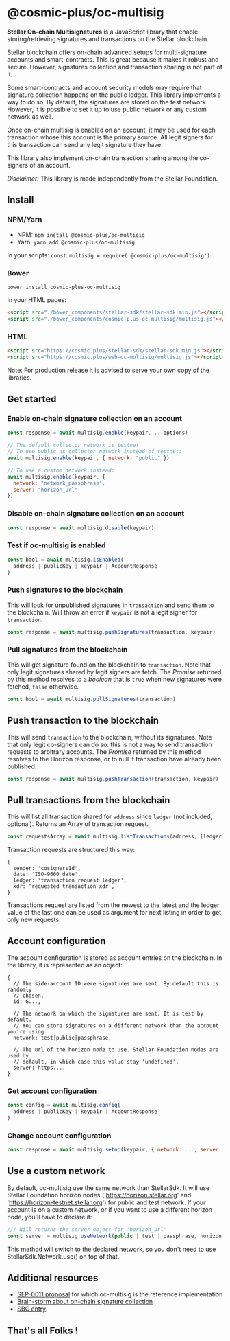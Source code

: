 # @cosmic-plus/oc-multisig

**Stellar On-chain Multisignatures** is a JavaScript library that enable
storing/retrieving signatures and transactions on the Stellar blockchain.

Stellar blockchain offers on-chain advanced setups for multi-signature
accounts and smart-contracts. This is great because it makes it robust and
secure. However, signatures collection and transaction sharing is not part of
it.

Some smart-contracts and account security models may require that signature
collection happens on the public ledger. This library implements a way to do so.
By default, the signatures are stored on the test network. However, it is
possible to set it up to use public network or any custom network as well.

Once on-chain multisig is enabled on an account, it may be used for each
transaction whose this account is the primary source. All legit signers for
this transaction can send any legit signature they have.

This library also implement on-chain transaction sharing among the co-signers of
an account.

_Disclaimer:_ This library is made independently from the Stellar Foundation.

## Install

### NPM/Yarn

- NPM: `npm install @cosmic-plus/oc-multisig`
- Yarn: `yarn add @cosmic-plus/oc-multisig`

In your scripts: `const multisig = require('@cosmic-plus/oc-multisig')`

### Bower

`bower install cosmic-plus-oc-multisig`

In your HTML pages:

```HTML
<script src="./bower_components/stellar-sdk/stellar-sdk.min.js"></script>
<script src="./bower_components/cosmic-plus-oc-multisig/multisig.js"></script>
```

### HTML

```HTML
<script src="https://cosmic.plus/stellar-sdk/stellar-sdk.min.js"></script>
<script src="https://cosmic.plus/web-oc-multisig/multisig.js"></script>
```

Note: For production release it is advised to serve your own copy of the libraries.

## Get started

### Enable on-chain signature collection on an account

```js
const response = await multisig.enable(keypair, ...options)

// The default collector network is testnet.
// To use public as collector network instead of testnet:
await multisig.enable(keypair, { network: "public" })

// To use a custom network instead:
await multisig.enable(keypair, {
  network: "network_passphrase",
  server: "horizon_url"
})
```

### Disable on-chain signature collection on an account

```js
const response = await multisig.disable(keypair)
```

### Test if oc-multisig is enabled

```js
const bool = await multisig.isEnabled(
  address | publicKey | keypair | AccountResponse
)
```

### Push signatures to the blockchain

This will look for unpublished signatures in `transaction` and send them to the
blockchain. Will throw an error if `keypair` is not a legit signer for
`transaction`.

```js
const response = await multisig.pushSignatures(transaction, keypair)
```

### Pull signatures from the blockchain

This will get signature found on the blockchain to `transaction`. Note that
only legit signatures shared by legit signers are fetch. The _Promise_ returned
by this method resolves to a _boolean_ that is `true` when new signatures were
fetched, `false` otherwise.

```js
const bool = await multisig.pullSignatures(transaction)
```

## Push transaction to the blockchain

This will send `transaction` to the blockchain, without its signatures. Note
that only legit co-signers can do so: this is not a way to send transaction
requests to arbitrary accounts. The _Promise_ returned by this method resolves
to the Horizon response, or to null if transaction have already been published.

```js
const response = await multisig.pushTransaction(transaction, keypair)
```

## Pull transactions from the blockchain

This will list all transaction shared for `address` since `ledger`
(not included, optional). Returns an Array of transaction request.

```js
const requestsArray = await multisig.listTransactions(address, [ledger])
```

Transaction requests are structured this way:

```
{
  sender: 'cosignersId',
  date: 'ISO-9660 date',
  ledger: 'transaction request ledger',
  xdr: 'requested transaction xdr',
}
```

Transactions request are listed from the newest to the latest and the ledger
value of the last one can be used as argument for next listing in order to get
only new requests.

## Account configuration

The account configuration is stored as account entries on the blockchain. In
the library, it is represented as an object:

```
{
  // The side-account ID were signatures are sent. By default this is randomly
  // chosen.
  id: G...,

  // The network on which the signatures are sent. It is test by default.
  // You can store signatures on a different network than the account you're using.
  network: test|public|passphrase,

  // The url of the horizon node to use. Stellar Foundation nodes are used by
  // default, in which case this value stay 'undefined'.
  server: https....
}
```

### Get account configuration

```js
const config = await multisig.config(
  address | publicKey | keypair | AccountResponse
)
```

### Change account configuration

```js
const response = await multisig.setup(keypair, { network: ..., server: ..., id: ...})
```

## Use a custom network

By default, oc-multisig use the same network than StellarSdk. It will use
Stellar Foundation horizon nodes ('https://horizon.stellar.org' and
'https://horizon-testnet.stellar.org') for public and test network. If your
account is on a custom network, or if you want to use a different horizon node,
you'll have to declare it:

```js
/// Will returns the server object for 'horizon_url'
const server = multisig.useNetwork(public | test | passphrase, horizon_url)
```

This method will switch to the declared network, so you don't need to use
StellarSdk.Network.use() on top of that.

## Additional resources

- [SEP-0011 proposal](https://github.com/stellar/stellar-protocol/pull/158) for which oc-multisig is the reference implementation
- [Brain-storm about on-chain signature collection](https://galactictalk.org/d/1436-on-chain-signature-collection)
- [SBC entry](https://galactictalk.org/d/1591-stellar-oc-multisig-on-chain-multi-signatures-collection-js-lib-protocol/3)

## That's all Folks !
